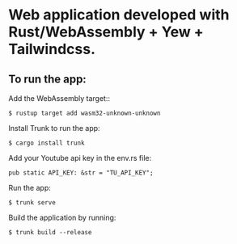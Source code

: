 # Web application developed with Rust/WebAssembly + Yew + Tailwindcss.

## To run the app:

Add the WebAssembly target::

```
$ rustup target add wasm32-unknown-unknown
```

Install Trunk to run the app:

```
$ cargo install trunk
```

Add your Youtube api key in the env.rs file:

```
pub static API_KEY: &str = "TU_API_KEY";
```

Run the app:

```
$ trunk serve
```

Build the application by running:

```
$ trunk build --release
```
